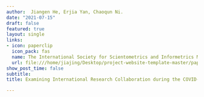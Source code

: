 ```yaml
---
author:  Jiangen He, Erjia Yan, Chaoqun Ni.
date: "2021-07-15"
draft: false
featured: true
layout: single
links:
- icon: paperclip
  icon_pack: fas
  name: The International Society for Scientometrics and Informetrics Meeting
  url: file:///home/jiajing/Desktop/project-website-template-master/papers/COVID.pdf
show_post_time: false
subtitle:
title: Examining International Research Collaboration during the COVID-19 Pandemic using arXiv Preprints

---
```

